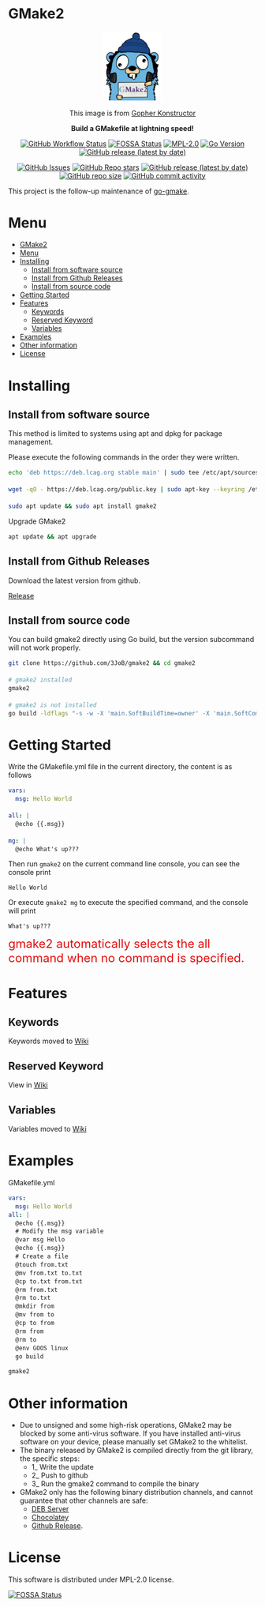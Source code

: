 # GMake2

<p align="center">
    <p align="center"><img width="120" src="wiki/gmake2.png"></p>
    <p align="center">This image is from <a href="https://quasilyte.dev/gopherkon/">Gopher Konstructor</a></p>
    <p align="center"><strong>Build a GMakefile at lightning speed!</strong></p>
    <p align="center">
        <a href="https://github.com/3JoB/gmake2/actions"><img src="https://img.shields.io/github/actions/workflow/status/3JoB/gmake2/codeql.yml?label=CodeQL%20Scanner&style=flat-square" alt="GitHub Workflow Status"></a>
        <a href="https://app.fossa.com/projects/git%2Bgithub.com%2F3JoB%2Fgmake2?ref=badge_smail"><img src="https://app.fossa.com/api/projects/git%2Bgithub.com%2F3JoB%2Fgmake2.svg?type=smail" alt="FOSSA Status"></a>
        <a href="https://github.com/3JoB/gmake2/blob/master/LICENSE"><img src="https://img.shields.io/github/license/3JoB/gmake2?style=flat-square" alt="MPL-2.0"></a>
        <a href="#"><img src="https://img.shields.io/github/go-mod/go-version/3JoB/gmake2?label=Go%20Version&style=flat-square" alt="Go Version"></a>
        <a href="https://github.com/3JoB/gmake2/release"><img src="https://img.shields.io/github/v/release/3JoB/gmake2?label=Release%20Version&style=flat-square" alt="GitHub release (latest by date)"></a>
    </p>
    <p align="center">
        <a href="https://github.com/3JoB/gmake2/issues"><img src="https://img.shields.io/github/issues/3JoB/gmake2?label=GMake2%20Issues&style=flat-square" alt="GitHub Issues"></a>
        <a href="https://github.com/3JoB/gmake2/stargazers"><img src="https://img.shields.io/github/stars/3JoB/gmake2?label=Stars&style=flat-square" alt="GitHub Repo stars"></a>
        <a href="#"><img src="https://img.shields.io/github/downloads/3JoB/gmake2/latest/total?label=Downloads%40Latest&style=flat-square" alt="GitHub release (latest by date)"></a>
        <a href="#"><img src="https://img.shields.io/github/repo-size/3JoB/gmake2?style=flat-square" alt="GitHub repo size"></a>
        <a href="#"><img src="https://img.shields.io/github/commit-activity/m/3JoB/gmake2?style=flat-square" alt="GitHub commit activity"></a>
    </p>
</p>


This project is the follow-up maintenance of [go-gmake](https://github.com/fdxxw/gmake).


# Menu

- [GMake2](#gmake2)
- [Menu](#menu)
- [Installing](#installing)
  - [Install from software source](#install-from-software-source)
  - [Install from Github Releases](#install-from-github-releases)
  - [Install from source code](#install-from-source-code)
- [Getting Started](#getting-started)
- [Features](#features)
  - [Keywords](#keywords)
  - [Reserved Keyword](#reserved-keyword)
  - [Variables](#variables)
- [Examples](#examples)
- [Other information](#other-information)
- [License](#license)

# Installing

## Install from software source
This method is limited to systems using apt and dpkg for package management.


Please execute the following commands in the order they were written.
```sh
echo 'deb https://deb.lcag.org stable main' | sudo tee /etc/apt/sources.list.d/malonan.list

wget -qO - https://deb.lcag.org/public.key | sudo apt-key --keyring /etc/apt/trusted.gpg.d/malonan.gpg add -

sudo apt update && sudo apt install gmake2
```

Upgrade GMake2
```sh
apt update && apt upgrade
```


## Install from Github Releases
Download the latest version from github.


[Release](https://github.com/3JoB/gmake2/releases)

## Install from source code
You can build gmake2 directly using Go build, but the version subcommand will not work properly.

```sh
git clone https://github.com/3JoB/gmake2 && cd gmake2

# gmake2 installed
gmake2

# gmake2 is not installed
go build -ldflags "-s -w -X 'main.SoftBuildTime=owner' -X 'main.SoftCommit=owner' -X 'main.SoftVersion=owner' -X 'main.SoftVersionCode=owner'"
```



# Getting Started

Write the GMakefile.yml file in the current directory, the content is as follows

```yml
vars:
  msg: Hello World

all: |
  @echo {{.msg}}

mg: |
  @echo What's up???
```

Then run `gmake2` on the current command line console, you can see the console print

```
Hello World
```

Or execute `gmake2 mg` to execute the specified command, and the console will print
```
What's up???
```
<font color=#e40d0d size=5>gmake2 automatically selects the all command when no command is specified.</font>
<br>

# Features

## Keywords

Keywords moved to [Wiki](wiki/Keyword.md)

## Reserved Keyword
View in [Wiki](wiki/Reserved_Keyword.md)


## Variables
Variables moved to [Wiki](wiki/variables.md)


# Examples

GMakefile.yml

```yml
vars:
  msg: Hello World
all: |
  @echo {{.msg}}
  # Modify the msg variable
  @var msg Hello
  @echo {{.msg}}
  # Create a file
  @touch from.txt
  @mv from.txt to.txt
  @cp to.txt from.txt
  @rm from.txt
  @rm to.txt
  @mkdir from
  @mv from to
  @cp to from
  @rm from
  @rm to
  @env GOOS linux
  go build
```

```sh
gmake2
```

# Other information
- Due to unsigned and some high-risk operations, GMake2 may be blocked by some anti-virus software. If you have installed anti-virus software on your device, please manually set GMake2 to the whitelist.
- The binary released by GMake2 is compiled directly from the git library, the specific steps: 
  - 1_ Write the update 
  - 2_ Push to github 
  - 3_ Run the gmake2 command to compile the binary
- GMake2 only has the following binary distribution channels, and cannot guarantee that other channels are safe: 
  - [DEB Server](https://deb.lcag.org)
  - [Chocolatey](https://lcag.org/gmake2.choco) 
  - [Github Release](https://lcag.org/gmake2.releases). 

# License
This software is distributed under MPL-2.0 license.

[![FOSSA Status](https://app.fossa.com/api/projects/git%2Bgithub.com%2F3JoB%2Fgmake2.svg?type=large)](https://app.fossa.com/projects/git%2Bgithub.com%2F3JoB%2Fgmake2?ref=badge_large)
